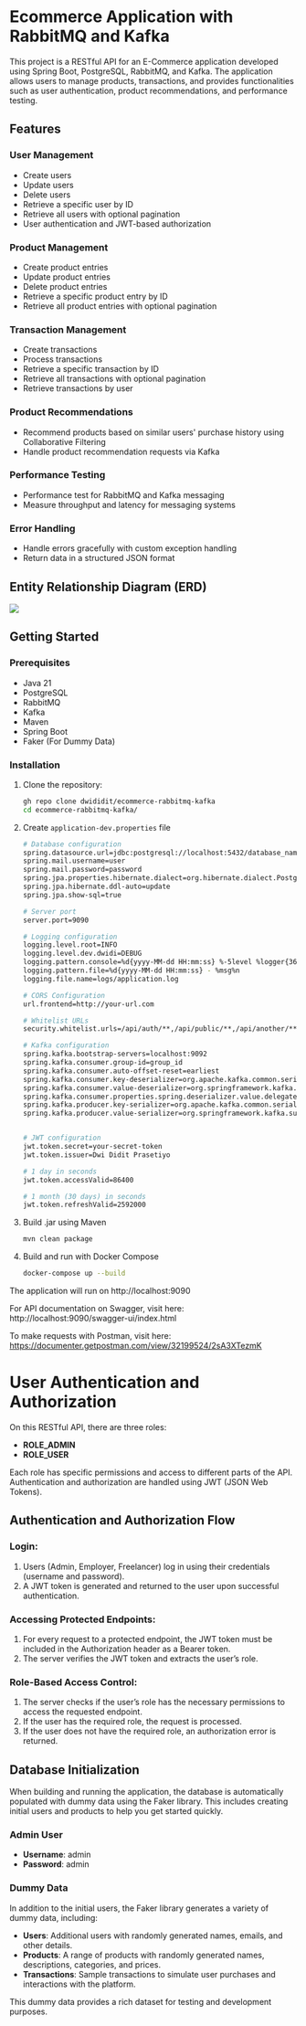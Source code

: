 # Ecommerce Application with RabbitMQ and Kafka

This project is a RESTful API for an E-Commerce application developed using Spring Boot, PostgreSQL, RabbitMQ, and Kafka. The application allows users to manage products, transactions, and provides functionalities such as user authentication, product recommendations, and performance testing.

## Features

### User Management
- Create users
- Update users
- Delete users
- Retrieve a specific user by ID
- Retrieve all users with optional pagination
- User authentication and JWT-based authorization

### Product Management
- Create product entries
- Update product entries
- Delete product entries
- Retrieve a specific product entry by ID
- Retrieve all product entries with optional pagination

### Transaction Management
- Create transactions
- Process transactions
- Retrieve a specific transaction by ID
- Retrieve all transactions with optional pagination
- Retrieve transactions by user

### Product Recommendations
- Recommend products based on similar users' purchase history using Collaborative Filtering
- Handle product recommendation requests via Kafka

### Performance Testing
- Performance test for RabbitMQ and Kafka messaging
- Measure throughput and latency for messaging systems

### Error Handling
- Handle errors gracefully with custom exception handling
- Return data in a structured JSON format

## Entity Relationship Diagram (ERD)

![](https://dwidi.com/wp-content/uploads/2024/06/ERD-Ecommerce-RabbitMQ-Kafka.png)

## Getting Started

### Prerequisites

- Java 21
- PostgreSQL
- RabbitMQ
- Kafka
- Maven
- Spring Boot
- Faker (For Dummy Data)

### Installation

1. Clone the repository:
   ```bash
   gh repo clone dwididit/ecommerce-rabbitmq-kafka
   cd ecommerce-rabbitmq-kafka/
   ```
2. Create `application-dev.properties` file
   ```bash
   # Database configuration
   spring.datasource.url=jdbc:postgresql://localhost:5432/database_name
   spring.mail.username=user
   spring.mail.password=password
   spring.jpa.properties.hibernate.dialect=org.hibernate.dialect.PostgreSQLDialect
   spring.jpa.hibernate.ddl-auto=update
   spring.jpa.show-sql=true
   
   # Server port
   server.port=9090
   
   # Logging configuration
   logging.level.root=INFO
   logging.level.dev.dwidi=DEBUG
   logging.pattern.console=%d{yyyy-MM-dd HH:mm:ss} %-5level %logger{36} - %msg%n
   logging.pattern.file=%d{yyyy-MM-dd HH:mm:ss} - %msg%n
   logging.file.name=logs/application.log
   
   # CORS Configuration
   url.frontend=http://your-url.com
   
   # Whitelist URLs
   security.whitelist.urls=/api/auth/**,/api/public/**,/api/another/**,/swagger-ui/**,/v3/api-docs/**,/v3/api-docs
   
   # Kafka configuration
   spring.kafka.bootstrap-servers=localhost:9092
   spring.kafka.consumer.group-id=group_id
   spring.kafka.consumer.auto-offset-reset=earliest
   spring.kafka.consumer.key-deserializer=org.apache.kafka.common.serialization.StringDeserializer
   spring.kafka.consumer.value-deserializer=org.springframework.kafka.support.serializer.ErrorHandlingDeserializer
   spring.kafka.consumer.properties.spring.deserializer.value.delegate.class=org.springframework.kafka.support.serializer.JsonDeserializer
   spring.kafka.producer.key-serializer=org.apache.kafka.common.serialization.StringSerializer
   spring.kafka.producer.value-serializer=org.springframework.kafka.support.serializer.JsonSerializer
   
   
   # JWT configuration
   jwt.token.secret=your-secret-token
   jwt.token.issuer=Dwi Didit Prasetiyo
   
   # 1 day in seconds
   jwt.token.accessValid=86400
   
   # 1 month (30 days) in seconds
   jwt.token.refreshValid=2592000
   ```

3. Build .jar using Maven
   ```bash
   mvn clean package
   ```
4. Build and run with Docker Compose
   ```bash
   docker-compose up --build
   ```

The application will run on http://localhost:9090

For API documentation on Swagger, visit here: http://localhost:9090/swagger-ui/index.html

To make requests with Postman, visit here: https://documenter.getpostman.com/view/32199524/2sA3XTezmK


# User Authentication and Authorization

On this RESTful API, there are three roles:

- **ROLE_ADMIN**
- **ROLE_USER**

Each role has specific permissions and access to different parts of the API. Authentication and authorization are handled using JWT (JSON Web Tokens).

## Authentication and Authorization Flow

### Login:
1. Users (Admin, Employer, Freelancer) log in using their credentials (username and password).
2. A JWT token is generated and returned to the user upon successful authentication.

### Accessing Protected Endpoints:
1. For every request to a protected endpoint, the JWT token must be included in the Authorization header as a Bearer token.
2. The server verifies the JWT token and extracts the user’s role.

### Role-Based Access Control:
1. The server checks if the user’s role has the necessary permissions to access the requested endpoint.
2. If the user has the required role, the request is processed.
3. If the user does not have the required role, an authorization error is returned.

## Database Initialization

When building and running the application, the database is automatically populated with dummy data using the Faker library. This includes creating initial users and products to help you get started quickly.

### Admin User
- **Username**: admin
- **Password**: admin

### Dummy Data
In addition to the initial users, the Faker library generates a variety of dummy data, including:

- **Users**: Additional users with randomly generated names, emails, and other details.
- **Products**: A range of products with randomly generated names, descriptions, categories, and prices.
- **Transactions**: Sample transactions to simulate user purchases and interactions with the platform.

This dummy data provides a rich dataset for testing and development purposes.


